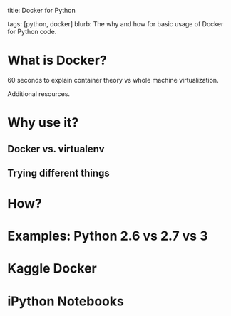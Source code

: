 title: Docker for Python
<!-- date:  -->
tags: [python, docker]
blurb: The why and how for basic usage of Docker for Python code.


# What is Docker?
60 seconds to explain container theory vs whole machine virtualization.

Additional resources.

# Why use it?

## Docker vs. virtualenv

## Trying different things



# How?

# Examples: Python 2.6 vs 2.7 vs 3 

# Kaggle Docker

# iPython Notebooks